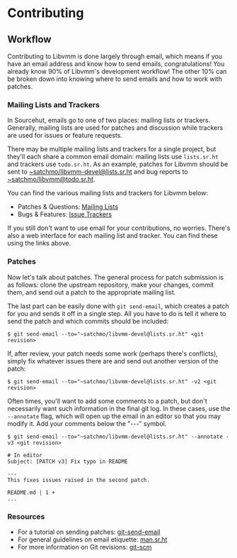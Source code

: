 # **Contributing**

## **Workflow**

Contributing to Libvmm is done largely through email, which means if you have
an email address and know how to send emails, congratulations! You already know
90% of Libvmm's development workflow! The other 10% can be broken down into
knowing where to send emails and how to work with patches.

### Mailing Lists and Trackers

In Sourcehut, emails go to one of two places: mailing lists or trackers.
Generally, mailing lists are used for patches and discussion while trackers are
used for issues or feature requests.

There may be multiple mailing lists and trackers for a single project, but
they'll each share a common email domain: mailing lists use `lists.sr.ht` and
trackers use `todo.sr.ht`. As an example, patches for Libvmm should be sent to
<~satchmo/libvmm-devel@lists.sr.ht> and bug reports to
<~satchmo/libvmm@todo.sr.ht>.

You can find the various mailing lists and trackers for Libvmm below:

* Patches & Questions: [Mailing Lists](https://sr.ht/~satchmo/libvmm/lists)
* Bugs & Features:     [Issue Trackers](https://sr.ht/~satchmo/libvmm/trackers)
<!--* Documentation:       [libvmm-docs](https://man.sr.ht/~satchmo/libvmm-docs)-->

If you still don't want to use email for your contributions, no worries.
There's also a web interface for each mailing list and tracker. You can find
these using the links above.

### Patches

Now let's talk about patches. The general process for patch submission is as
follows: clone the upstream repository, make your changes, commit them, and
send out a patch to the appropriate mailing list.

The last part can be easily done with `git send-email`, which creates a patch
for you and sends it off in a single step. All you have to do is tell it where
to send the patch and which commits should be included:

```
$ git send-email --to="~satchmo/libvmm-devel@lists.sr.ht" <git revision>
```

If, after review, your patch needs some work (perhaps there's conflicts),
simply fix whatever issues there are and send out another version of the patch:

```
$ git send-email --to="~satchmo/libvmm-devel@lists.sr.ht" -v2 <git revision>
```

Often times, you'll want to add some comments to a patch, but don't necessarily
want such information in the final git log. In these cases, use the
`--annotate` flag, which will open up the email in an editor so that you may
modify it. Add your comments below the "---" symbol.

```
$ git send-email --to="~satchmo/libvmm-devel@lists.sr.ht" --annotate -v3 <git revision>

# In editor
Subject: [PATCH v3] Fix typo in README

---
This fixes issues raised in the second patch.

README.md | 1 +
...
```

### Resources

* For a tutorial on sending patches: [git-send-email](https://git-send-email.io/)
* For general guidelines on email etiquette: [man.sr.ht](https://man.sr.ht/lists.sr.ht/etiquette.md)
* For more information on Git revisions: [git-scm](https://git-scm.com/book/en/v2/Git-Tools-Revision-Selection)
